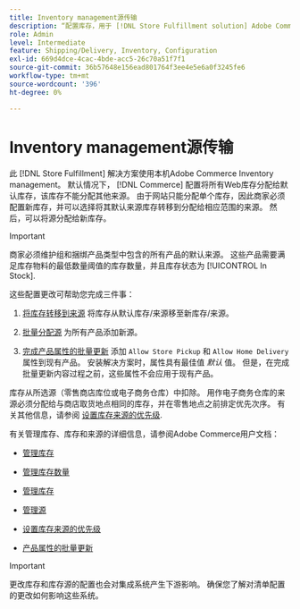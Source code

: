 ```yaml
---
title: Inventory management源传输
description: “配置库存，用于 [!DNL Store Fulfillment solution] Adobe Commerce Inventory management。 设置新库存并将库存从默认库存中转移，以便您可以将其分配给为启用“商店履行”解决方案所需的商店提货功能而配置的来源。”
role: Admin
level: Intermediate
feature: Shipping/Delivery, Inventory, Configuration
exl-id: 669d4dce-4cac-4bde-acc5-26c70a51f7f1
source-git-commit: 36b57648e156ead801764f3ee4e5e6a0f3245fe6
workflow-type: tm+mt
source-wordcount: '396'
ht-degree: 0%

---
```



# Inventory management源传输

此 [!DNL Store Fulfillment] 解决方案使用本机Adobe Commerce Inventory management。 默认情况下， [!DNL Commerce] 配置将所有Web库存分配给默认库存，该库存不能分配其他来源。 由于网站只能分配单个库存，因此商家必须配置新库存，并可以选择将其默认来源库存转移到分配给相应范围的来源。 然后，可以将源分配给新库存。

>[!IMPORTANT]
>
>商家必须维护组和捆绑产品类型中包含的所有产品的默认来源。 这些产品需要满足库存物料的最低数量阈值的库存数量，并且库存状态为 [!UICONTROL In Stock].

这些配置更改可帮助您完成三件事：

1. [将库存转移到来源](https://docs.magento.com/user-guide/catalog/inventory-bulk-transfer-inventory.html) 将库存从默认库存/来源移至新库存/来源。

1. [批量分配源](https://docs.magento.com/user-guide/catalog/inventory-bulk-assign-sources.html) 为所有产品添加新源。

1. [完成产品属性的批量更新](https://docs.magento.com/user-guide/stores/bulk-product-attribute-update.html) 添加 `Allow Store Pickup` 和 `Allow Home Delivery` 属性到现有产品。 安装解决方案时，属性具有最佳值 *默认* 值。 但是，在完成批量更新内容过程之前，这些属性不会应用于现有产品。

库存从所选源（零售商店库位或电子商务仓库）中扣除。 用作电子商务仓库的来源必须分配给与商店取货地点相同的库存，并在零售地点之前排定优先次序。 有关其他信息，请参阅 [设置库存来源的优先级](https://docs.magento.com/user-guide/catalog/inventory-stock-priority.html).

有关管理库存、库存和来源的详细信息，请参阅Adobe Commerce用户文档：

- [管理库存](https://docs.magento.com/user-guide/catalog/inventory-management.html)

- [管理库存数量](https://docs.magento.com/user-guide/catalog/inventory-manage-inventory-quantities.html)

- [管理库存](https://docs.magento.com/user-guide/catalog/inventory-stock.html)

- [管理源](https://docs.magento.com/user-guide/catalog/inventory-sources.html)

- [设置库存来源的优先级](https://docs.magento.com/user-guide/catalog/inventory-stock-priority.html)

- [产品属性的批量更新](https://docs.magento.com/user-guide/stores/bulk-product-attribute-update.html)


>[!IMPORTANT]
>
>更改库存和库存源的配置也会对集成系统产生下游影响。 确保您了解对清单配置的更改如何影响这些系统。
